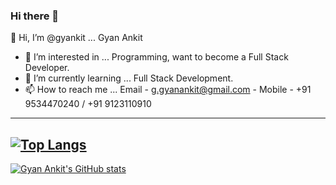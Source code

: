 ### Hi there 👋

<!--
**gyankit/gyankit** is a ✨ _special_ ✨ repository because its `README.md` (this file) appears on your GitHub profile.
--->

👋 Hi, I’m @gyankit ... Gyan Ankit
- 👀 I’m interested in ... Programming, want to become a Full Stack Developer.
- 🌱 I’m currently learning ... Full Stack Development.
- 📫 How to reach me ... Email - g.gyanankit@gmail.com - Mobile - +91 9534470240 / +91 9123110910

---
[![Top Langs](https://github-readme-stats.vercel.app/api/top-langs/?username=gyankit&langs_count=10)](https://github.com/gyankit/github-readme-stats)
---
[![Gyan Ankit's GitHub stats](https://github-readme-stats.vercel.app/api?username=gyankit&show_icons=true)](https://github.com/gyankit/github-readme-stats)

